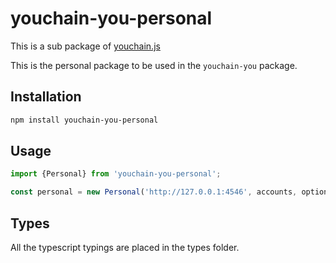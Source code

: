 # youchain-you-personal

This is a sub package of [youchain.js][repo]

This is the personal package to be used in the `youchain-you` package.

## Installation

```bash
npm install youchain-you-personal
```

## Usage

```js
import {Personal} from 'youchain-you-personal';

const personal = new Personal('http://127.0.0.1:4546', accounts, options);
```

## Types

All the typescript typings are placed in the types folder.

[repo]: https://github.com/youchainhq/youchain.js
